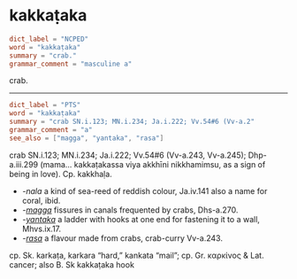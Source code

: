 # kakkaṭaka

``` toml
dict_label = "NCPED"
word = "kakkaṭaka"
summary = "crab."
grammar_comment = "masculine a"
```

crab.

--------------------

``` toml
dict_label = "PTS"
word = "kakkaṭaka"
summary = "crab SN.i.123; MN.i.234; Ja.i.222; Vv.54#6 (Vv-a.2"
grammar_comment = "a"
see_also = ["magga", "yantaka", "rasa"]
```

crab SN.i.123; MN.i.234; Ja.i.222; Vv.54#6 (Vv\-a.243, Vv\-a.245); Dhp\-a.iii.299 (mama… kakkaṭakassa viya akkhīni nikkhamimsu, as a sign of being in love). Cp. kakkhaḷa.

* *\-nala* a kind of sea\-reed of reddish colour, Ja.iv.141 also a name for coral, ibid.
* *\-[magga](magga.md)* fissures in canals frequented by crabs, Dhs\-a.270.
* *\-[yantaka](yantaka.md)* a ladder with hooks at one end for fastening it to a wall, Mhvs.ix.17.
* *\-[rasa](rasa.md)* a flavour made from crabs, crab\-curry Vv\-a.243.

cp. Sk. karkaṭa, karkara “hard,” kankata “mail”; cp. Gr. καρκίνος & Lat. cancer; also B. Sk kakkaṭaka hook

